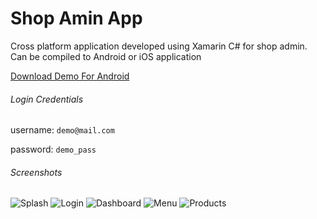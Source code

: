# Shop Amin App


Cross platform application developed using Xamarin C# for shop admin. Can be compiled to Android or iOS application

[Download Demo For Android]("https://play.google.com/store/apps/details?id=com.demo.shopadminapp")

###### Login Credentials

username: `demo@mail.com`

password: `demo_pass`


###### Screenshots

![Splash](https://play-lh.googleusercontent.com/elecgLQNe_fDnK9mRUaZNVRffygF9QMfS_O2qP8Xu7_Xkd0tOGrpkvPwU4CaInd_2MQ=w5120-h2880)
![Login](https://play-lh.googleusercontent.com/zVKFJmeU1LUWodv59O6QlUJRKns84B0qkKCG-bXFkmIFz6lfb4GWuAVtR8tWF3Xg_vE=w5120-h2880)
![Dashboard](https://play-lh.googleusercontent.com/_Kk0F86QT12laVlH85kUwp1zgn_3lmaCRVwBcCrRSAZ0HZ2u-a3XJVZghRte7bRYRrcy=w5120-h2880)
![Menu](https://play-lh.googleusercontent.com/4f9WyTlW5AXgl3t2q_laJxJ63mgC2-cuPRP2d40SWLQn14diXvDOj7jqxhqnV9XuXxY=w1052-h592)
![Products](https://play-lh.googleusercontent.com/_kqpn0-WfaTITAz6kWRP8QOgwd7dyIJTrQmGA90e3qecGBcCHyIk6F19IyXAC335N-RY=w1052-h592)

